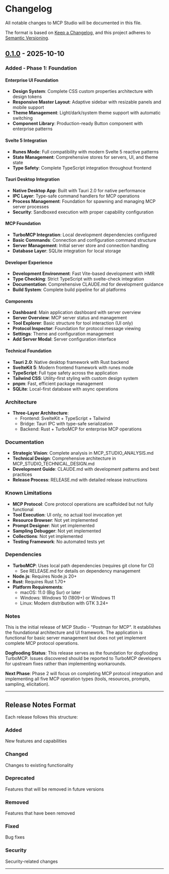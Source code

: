 # Changelog

All notable changes to MCP Studio will be documented in this file.

The format is based on [Keep a Changelog](https://keepachangelog.com/en/1.0.0/),
and this project adheres to [Semantic Versioning](https://semver.org/spec/v2.0.0.html).


## [0.1.0] - 2025-10-10

### Added - Phase 1: Foundation

#### Enterprise UI Foundation
- **Design System**: Complete CSS custom properties architecture with design tokens
- **Responsive Master Layout**: Adaptive sidebar with resizable panels and mobile support
- **Theme Management**: Light/dark/system theme support with automatic switching
- **Component Library**: Production-ready Button component with enterprise patterns

#### Svelte 5 Integration
- **Runes Mode**: Full compatibility with modern Svelte 5 reactive patterns
- **State Management**: Comprehensive stores for servers, UI, and theme state
- **Type Safety**: Complete TypeScript integration throughout frontend

#### Tauri Desktop Integration
- **Native Desktop App**: Built with Tauri 2.0 for native performance
- **IPC Layer**: Type-safe command handlers for MCP operations
- **Process Management**: Foundation for spawning and managing MCP server processes
- **Security**: Sandboxed execution with proper capability configuration

#### MCP Foundation
- **TurboMCP Integration**: Local development dependencies configured
- **Basic Commands**: Connection and configuration command structure
- **Server Management**: Initial server store and connection handling
- **Database Layer**: SQLite integration for local storage

#### Developer Experience
- **Development Environment**: Fast Vite-based development with HMR
- **Type Checking**: Strict TypeScript with svelte-check integration
- **Documentation**: Comprehensive CLAUDE.md for development guidance
- **Build System**: Complete build pipeline for all platforms

#### Components
- **Dashboard**: Main application dashboard with server overview
- **Server Overview**: MCP server status and management
- **Tool Explorer**: Basic structure for tool interaction (UI only)
- **Protocol Inspector**: Foundation for protocol message viewing
- **Settings**: Theme and configuration management
- **Add Server Modal**: Server configuration interface

#### Technical Foundation
- **Tauri 2.0**: Native desktop framework with Rust backend
- **SvelteKit 5**: Modern frontend framework with runes mode
- **TypeScript**: Full type safety across the application
- **Tailwind CSS**: Utility-first styling with custom design system
- **pnpm**: Fast, efficient package management
- **SQLite**: Local-first database with async operations

### Architecture
- **Three-Layer Architecture**:
  - Frontend: SvelteKit + TypeScript + Tailwind
  - Bridge: Tauri IPC with type-safe serialization
  - Backend: Rust + TurboMCP for enterprise MCP operations

### Documentation
- **Strategic Vision**: Complete analysis in MCP_STUDIO_ANALYSIS.md
- **Technical Design**: Comprehensive architecture in MCP_STUDIO_TECHNICAL_DESIGN.md
- **Development Guide**: CLAUDE.md with development patterns and best practices
- **Release Process**: RELEASE.md with detailed release instructions

### Known Limitations
- **MCP Protocol**: Core protocol operations are scaffolded but not fully functional
- **Tool Execution**: UI only, no actual tool invocation yet
- **Resource Browser**: Not yet implemented
- **Prompt Designer**: Not yet implemented
- **Sampling Debugger**: Not yet implemented
- **Collections**: Not yet implemented
- **Testing Framework**: No automated tests yet

### Dependencies
- **TurboMCP**: Uses local path dependencies (requires git clone for CI)
  - See RELEASE.md for details on dependency management
- **Node.js**: Requires Node.js 20+
- **Rust**: Requires Rust 1.70+
- **Platform Requirements**:
  - macOS: 11.0 (Big Sur) or later
  - Windows: Windows 10 (1809+) or Windows 11
  - Linux: Modern distribution with GTK 3.24+

### Notes
This is the initial release of MCP Studio - "Postman for MCP". It establishes the foundational architecture and UI framework. The application is functional for basic server management but does not yet implement complete MCP protocol operations.

**Dogfooding Status**: This release serves as the foundation for dogfooding TurboMCP. Issues discovered should be reported to TurboMCP developers for upstream fixes rather than implementing workarounds.

**Next Phase**: Phase 2 will focus on completing MCP protocol integration and implementing all five MCP operation types (tools, resources, prompts, sampling, elicitation).

---

## Release Notes Format

Each release follows this structure:

### Added
New features and capabilities

### Changed
Changes to existing functionality

### Deprecated
Features that will be removed in future versions

### Removed
Features that have been removed

### Fixed
Bug fixes

### Security
Security-related changes

---

[Unreleased]: https://github.com/YOUR_ORG/turbomcpstudio/compare/v0.1.0...HEAD
[0.1.0]: https://github.com/YOUR_ORG/turbomcpstudio/releases/tag/v0.1.0
